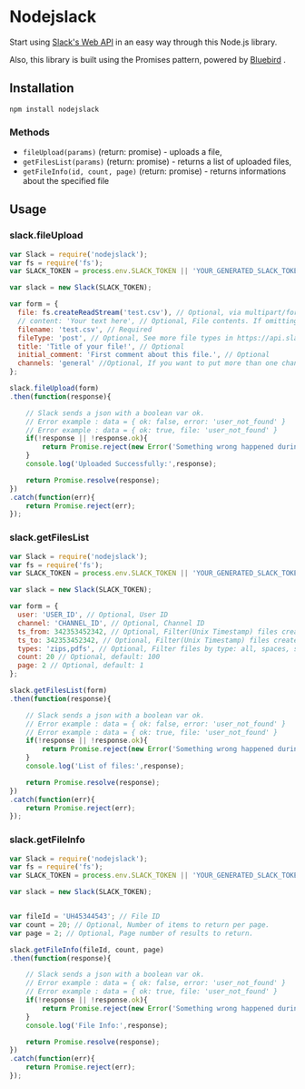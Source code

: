 # Nodejslack


Start using [Slack's Web API](https://api.slack.com/web) in an easy way through this Node.js library.

Also, this library is built using the Promises pattern, powered by [Bluebird](https://github.com/petkaantonov/bluebird) .

## Installation

```
npm install nodejslack
```

### Methods

- `fileUpload(params)` (return: promise) - uploads a file,
- `getFilesList(params)` (return: promise) - returns a list of uploaded files,
- `getFileInfo(id, count, page)` (return: promise) - returns informations about the specified file


## Usage

### slack.fileUpload

```js
var Slack = require('nodejslack');
var fs = require('fs');
var SLACK_TOKEN = process.env.SLACK_TOKEN || 'YOUR_GENERATED_SLACK_TOKEN';

var slack = new Slack(SLACK_TOKEN);

var form = {
  file: fs.createReadStream('test.csv'), // Optional, via multipart/form-data. If omitting this parameter, you MUST submit content
  // content: 'Your text here', // Optional, File contents. If omitting this parameter, you must provide a `file` 
  filename: 'test.csv', // Required 
  fileType: 'post', // Optional, See more file types in https://api.slack.com/types/file#file_types
  title: 'Title of your file!', // Optional
  initial_comment: 'First comment about this file.', // Optional
  channels: 'general' //Optional, If you want to put more than one channel, separate using comma, example: 'general,random'
};

slack.fileUpload(form)
.then(function(response){

	// Slack sends a json with a boolean var ok. 
	// Error example : data = { ok: false, error: 'user_not_found' }
	// Error example : data = { ok: true, file: 'user_not_found' }
	if(!response || !response.ok){
		return Promise.reject(new Error('Something wrong happened during the upload.'));
	}
	console.log('Uploaded Successfully:',response);

	return Promise.resolve(response);
})
.catch(function(err){
	return Promise.reject(err);
});
```

### slack.getFilesList

```js
var Slack = require('nodejslack');
var fs = require('fs');
var SLACK_TOKEN = process.env.SLACK_TOKEN || 'YOUR_GENERATED_SLACK_TOKEN';

var slack = new Slack(SLACK_TOKEN);

var form = {
  user: 'USER_ID', // Optional, User ID
  channel: 'CHANNEL_ID', // Optional, Channel ID
  ts_from: 342353452342, // Optional, Filter(Unix Timestamp) files created after this timestamp (inclusive).
  ts_to: 342353452342, // Optional, Filter(Unix Timestamp) files created before this timestamp (inclusive).
  types: 'zips,pdfs', // Optional, Filter files by type: all, spaces, snippets, images, gdocs, zips, pdfs.
  count: 20 // Optional, default: 100
  page: 2 // Optional, default: 1
};

slack.getFilesList(form)
.then(function(response){

	// Slack sends a json with a boolean var ok. 
	// Error example : data = { ok: false, error: 'user_not_found' }
	// Error example : data = { ok: true, file: 'user_not_found' }
	if(!response || !response.ok){
		return Promise.reject(new Error('Something wrong happened during the request.'));
	}
	console.log('List of files:',response);

	return Promise.resolve(response);
})
.catch(function(err){
	return Promise.reject(err);
});
```

### slack.getFileInfo

```js
var Slack = require('nodejslack');
var fs = require('fs');
var SLACK_TOKEN = process.env.SLACK_TOKEN || 'YOUR_GENERATED_SLACK_TOKEN';

var slack = new Slack(SLACK_TOKEN);


var fileId = 'UH45344543'; // File ID
var count = 20; // Optional, Number of items to return per page.
var page = 2; // Optional, Page number of results to return.

slack.getFileInfo(fileId, count, page)
.then(function(response){

	// Slack sends a json with a boolean var ok. 
	// Error example : data = { ok: false, error: 'user_not_found' }
	// Error example : data = { ok: true, file: 'user_not_found' }
	if(!response || !response.ok){
		return Promise.reject(new Error('Something wrong happened during the request.'));
	}
	console.log('File Info:',response);

	return Promise.resolve(response);
})
.catch(function(err){
	return Promise.reject(err);
});
```